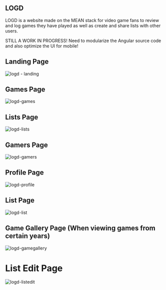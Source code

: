 ## LOGD

LOGD is a website made on the MEAN stack for video game fans to review and log games they have played as well as create and share lists with other users. 

STILL A WORK IN PROGRESS! Need to modularize the Angular source code and also optimize the UI for mobile!

## Landing Page

![logd - landing](https://user-images.githubusercontent.com/16075368/36385202-857c1358-1557-11e8-8ab8-aa1c08ca0865.png)

## Games Page

![logd-games](https://user-images.githubusercontent.com/16075368/36385216-8df4401e-1557-11e8-8dfe-d3b826392fc3.png)

## Lists Page
![logd-lists](https://user-images.githubusercontent.com/16075368/36385228-94b7a256-1557-11e8-92ac-7d94c7fd3984.png)

## Gamers Page
![logd-gamers](https://user-images.githubusercontent.com/16075368/36385235-9c783e74-1557-11e8-91fc-69c7c9328cb8.png)

## Profile Page
![logd-profile](https://user-images.githubusercontent.com/16075368/36385241-a084b25e-1557-11e8-8438-a1f8080cba5f.png)

## List Page
![logd-list](https://user-images.githubusercontent.com/16075368/36385246-a68e897c-1557-11e8-8a47-cc0679450281.png)

## Game Gallery Page (When viewing games from certain years)
![logd-gamegallery](https://user-images.githubusercontent.com/16075368/36385259-b067a456-1557-11e8-95fb-e586730e9bcd.png)

# List Edit Page
![logd-listedit](https://user-images.githubusercontent.com/16075368/36385274-b8c3330e-1557-11e8-8cd1-bcc09877bdc6.png)
